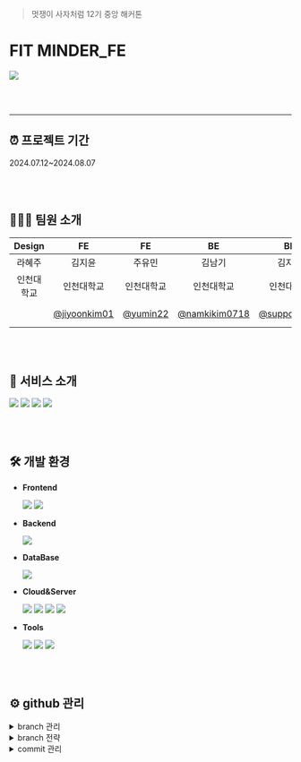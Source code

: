 > 멋쟁이 사자처럼 12기 중앙 해커톤
# FIT MINDER_FE

<img src="https://github.com/user-attachments/assets/625b9117-36c5-4745-a27b-e220955e5815">

<br/><br/>


---


## ⏰ 프로젝트 기간
2024.07.12~2024.08.07

<br/><br/>

## 👩🏻‍💻 팀원 소개
|Design|FE|FE|BE|BE|BE|
|:--:|:--:|:--:|:--:|:--:|:--:|
|라혜주|김지윤|주유민|김남기|김지원|이채원
|인천대학교|인천대학교|인천대학교|인천대학교|인천대학교|인천대학교|
||[@jiyoonkim01](https://github.com/jiyoonkim01)|[@yumin22](https://github.com/yumin22)|[@namkikim0718](https://github.com/namkikim0718)|[@supportlaver](https://github.com/supportlaver)|[@C-ongshim](https://github.com/C-ongshim)|

<br/><br/>

## 📱 서비스 소개
<img src="https://github.com/user-attachments/assets/a4218dcb-1b69-465d-9405-946b61aadb95">
<img src="https://github.com/user-attachments/assets/c8c44e53-5638-45a0-a970-357eb5480e26">
<img src="https://github.com/user-attachments/assets/f24e81d6-8c13-4d4b-9d99-4d924bb46176">
<img src="https://github.com/user-attachments/assets/bd8f7728-7070-4b91-80c9-18d02715adb4">

<br/><br/>

## 🛠️ 개발 환경
+ <strong>Frontend</strong>

  <img src="https://img.shields.io/badge/react-61DAFB.svg?style=for-the-badge&logo=react&logoColor=white"/>
  <img src="https://img.shields.io/badge/css3-1572B6.svg?style=for-the-badge&logo=css3&logoColor=white"/>

+ <strong>Backend</strong>

  <img src="https://img.shields.io/badge/springboot-6DB33F.svg?style=for-the-badge&logo=springboot&logoColor=white"/>
  

+ <strong>DataBase</strong>
  
  <img src="https://img.shields.io/badge/mysql-4479A1.svg?style=for-the-badge&logo=mysql&logoColor=white"/>


+ <strong>Cloud&Server</strong>
  
  <img src="https://img.shields.io/badge/amazonec2-FF9900.svg?style=for-the-badge&logo=amazonec2&logoColor=white"/>
  <img src="https://img.shields.io/badge/docker-2496ED.svg?style=for-the-badge&logo=docker&logoColor=white"/>
  <img src="https://img.shields.io/badge/vercel-000000.svg?style=for-the-badge&logo=vercel&logoColor=white"/>
  <img src="https://img.shields.io/badge/firebase-DD2C00.svg?style=for-the-badge&logo=firebase&logoColor=white"/>

+ <strong>Tools</strong>

  <img src="https://img.shields.io/badge/github-%23121011.svg?style=for-the-badge&logo=github&logoColor=white">
  <img src="https://img.shields.io/badge/Notion-%23000000.svg?style=for-the-badge&logo=notion&logoColor=white"/> 
  <img src="https://img.shields.io/badge/figma-ff7262.svg?style=for-the-badge&logo=figma&logoColor=white"> 
 

<br/><br/>

## ⚙️ github 관리
<details>
  <summary>branch 관리</summary>
<strong>초기 세팅(순서대로 진행하기!)</strong>
  
  local 폴더에 git init <br>
  git remote add origin {url} <br>
  git checkout -b develop <br>
  git pull origin develop (올려놓은 파일 있을 시에)<br>
  git checkout -b {개인 브랜치}<br>
  git pull origin develop (올려놓은 파일 있을 시에)<br>
  세팅 끝. 개인 브랜치에서 진행하면 됩니당
</details>

<details>
  <summary>branch 전략</summary>
  
main: 최종본 merge<br>
develop: feat 상위 개발환경 브랜치<br>
feat-이름: develop 파생 개인 브랜치(주로 여기서 개발)<br>
필요하면 개인 브랜치에서 파생 브랜치 생성해서 쓰기<br>
-> 만드는 법: git checkout -b {원하는 브랜치 명} 그 다음 git pull origin {상위 브랜치} 받아오기
</details>

<details>
  <summary>commit 관리</summary>
  
[feat] : 새로운 기능 추가<br>
[fix] : 버그 수정<br>
[docs] : 문서 추가 및 수정<br>
[style] : 코드랑 관련 없는 스타일 수정<br>
</details>



